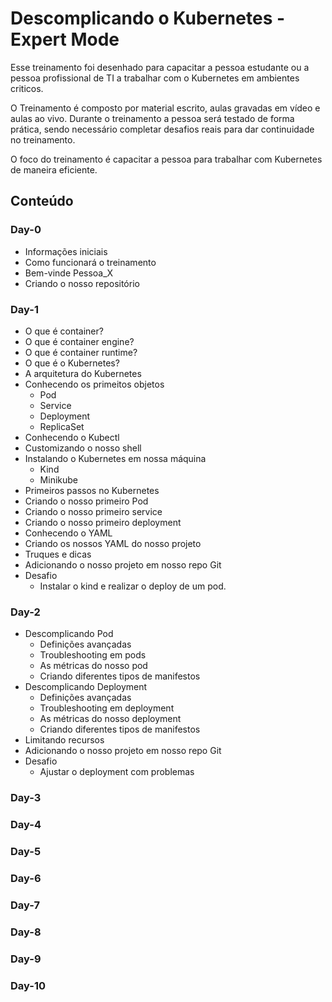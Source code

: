 # Descomplicando o Kubernetes - Expert Mode

Esse treinamento foi desenhado para capacitar a pessoa estudante ou a pessoa profissional de TI a trabalhar com o Kubernetes em ambientes criticos.

O Treinamento é composto por material escrito, aulas gravadas em vídeo e aulas ao vivo. Durante o treinamento a pessoa será testado de forma prática, sendo necessário completar desafios reais para dar continuidade no treinamento.

O foco do treinamento é capacitar a pessoa para trabalhar com Kubernetes de maneira eficiente.


## Conteúdo

### Day-0

- Informações iniciais
- Como funcionará o treinamento
- Bem-vinde Pessoa_X
- Criando o nosso repositório

### Day-1

- O que é container?
- O que é container engine?
- O que é container runtime?
- O que é o Kubernetes?
- A arquitetura do Kubernetes
- Conhecendo os primeitos objetos
    - Pod
    - Service
    - Deployment
    - ReplicaSet
- Conhecendo o Kubectl
- Customizando o nosso shell
- Instalando o Kubernetes em nossa máquina
    - Kind
    - Minikube
- Primeiros passos no Kubernetes
- Criando o nosso primeiro Pod
- Criando o nosso primeiro service
- Criando o nosso primeiro deployment
- Conhecendo o YAML
- Criando os nossos YAML do nosso projeto
- Truques e dicas
- Adicionando o nosso projeto em nosso repo Git
- Desafio
    - Instalar o kind e realizar o deploy de um pod.

### Day-2

- Descomplicando Pod
    - Definições avançadas
    - Troubleshooting em pods
    - As métricas do nosso pod
    - Criando diferentes tipos de manifestos
- Descomplicando Deployment
    - Definições avançadas
    - Troubleshooting em deployment
    - As métricas do nosso deployment
    - Criando diferentes tipos de manifestos
- Limitando recursos
- Adicionando o nosso projeto em nosso repo Git
- Desafio
    - Ajustar o deployment com problemas


### Day-3

### Day-4

### Day-5

### Day-6

### Day-7

### Day-8

### Day-9

### Day-10